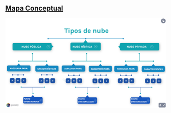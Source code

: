 ## [Mapa Conceptual](https://view.genial.ly/5f62cd4ce232c50d9507cdaa/horizontal-infographic-review-mapa-conceptual-tipos-de-nibe)
![alt text](tipos%20de%20nube.PNG?raw=true)
